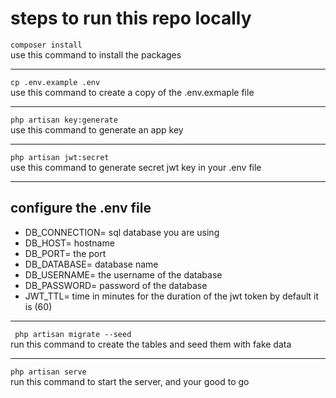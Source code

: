 # steps to run this repo locally

`` composer install `` <br>
use this command to install the packages
***

`` cp .env.example .env ``<br>
use this command to create a copy of the .env.exmaple file
***
`` php artisan key:generate ``<br>
use this command to generate an app key
***
`` php artisan jwt:secret ``<br>
use this command to generate secret jwt key in your .env file
***
## configure the .env file
* DB_CONNECTION= sql database you are using
* DB_HOST= hostname
* DB_PORT= the port
* DB_DATABASE= database name
* DB_USERNAME= the username of the database
* DB_PASSWORD= password of the database
* JWT_TTL= time in minutes for the duration of the jwt token by default it is (60)
***
`` php artisan migrate --seed``<br>
run this command to create the tables and seed them with fake data
***
`` php artisan serve ``<br>
run this command to start the server, and your good to go




